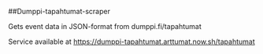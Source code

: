 ##Dumppi-tapahtumat-scraper

Gets event data in JSON-format from dumppi.fi/tapahtumat

Service available at https://dumppi-tapahtumat.arttumat.now.sh/tapahtumat

